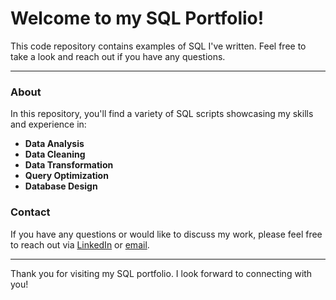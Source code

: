 # Welcome to my SQL Portfolio!

This code repository contains examples of SQL I've written. Feel free to take a look and reach out if you have any questions.

---

### About

In this repository, you'll find a variety of SQL scripts showcasing my skills and experience in:

- **Data Analysis**
- **Data Cleaning**
- **Data Transformation**
- **Query Optimization**
- **Database Design**

### Contact

If you have any questions or would like to discuss my work, please feel free to reach out via [LinkedIn](https://www.linkedin.com/in/andrewskomra/) or [email](andrewjskomra@gmail.com).

---

Thank you for visiting my SQL portfolio. I look forward to connecting with you!
